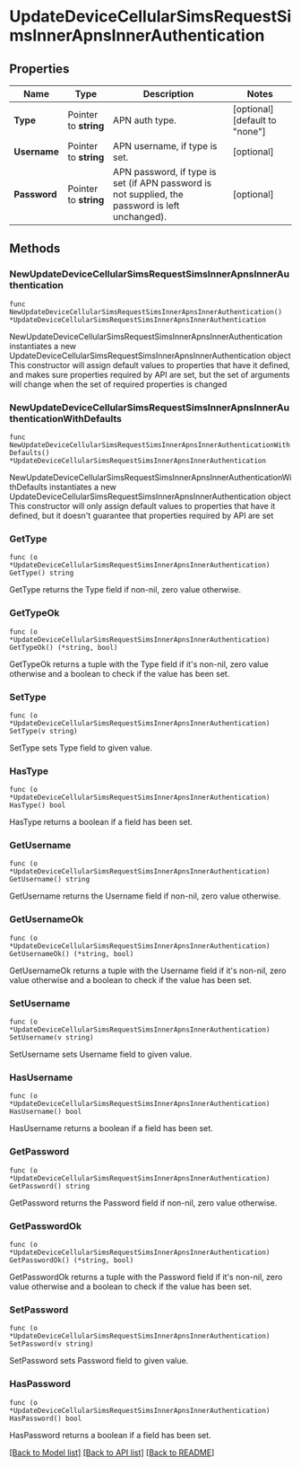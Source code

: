 # UpdateDeviceCellularSimsRequestSimsInnerApnsInnerAuthentication

## Properties

Name | Type | Description | Notes
------------ | ------------- | ------------- | -------------
**Type** | Pointer to **string** | APN auth type. | [optional] [default to "none"]
**Username** | Pointer to **string** | APN username, if type is set. | [optional] 
**Password** | Pointer to **string** | APN password, if type is set (if APN password is not supplied, the password is left unchanged). | [optional] 

## Methods

### NewUpdateDeviceCellularSimsRequestSimsInnerApnsInnerAuthentication

`func NewUpdateDeviceCellularSimsRequestSimsInnerApnsInnerAuthentication() *UpdateDeviceCellularSimsRequestSimsInnerApnsInnerAuthentication`

NewUpdateDeviceCellularSimsRequestSimsInnerApnsInnerAuthentication instantiates a new UpdateDeviceCellularSimsRequestSimsInnerApnsInnerAuthentication object
This constructor will assign default values to properties that have it defined,
and makes sure properties required by API are set, but the set of arguments
will change when the set of required properties is changed

### NewUpdateDeviceCellularSimsRequestSimsInnerApnsInnerAuthenticationWithDefaults

`func NewUpdateDeviceCellularSimsRequestSimsInnerApnsInnerAuthenticationWithDefaults() *UpdateDeviceCellularSimsRequestSimsInnerApnsInnerAuthentication`

NewUpdateDeviceCellularSimsRequestSimsInnerApnsInnerAuthenticationWithDefaults instantiates a new UpdateDeviceCellularSimsRequestSimsInnerApnsInnerAuthentication object
This constructor will only assign default values to properties that have it defined,
but it doesn't guarantee that properties required by API are set

### GetType

`func (o *UpdateDeviceCellularSimsRequestSimsInnerApnsInnerAuthentication) GetType() string`

GetType returns the Type field if non-nil, zero value otherwise.

### GetTypeOk

`func (o *UpdateDeviceCellularSimsRequestSimsInnerApnsInnerAuthentication) GetTypeOk() (*string, bool)`

GetTypeOk returns a tuple with the Type field if it's non-nil, zero value otherwise
and a boolean to check if the value has been set.

### SetType

`func (o *UpdateDeviceCellularSimsRequestSimsInnerApnsInnerAuthentication) SetType(v string)`

SetType sets Type field to given value.

### HasType

`func (o *UpdateDeviceCellularSimsRequestSimsInnerApnsInnerAuthentication) HasType() bool`

HasType returns a boolean if a field has been set.

### GetUsername

`func (o *UpdateDeviceCellularSimsRequestSimsInnerApnsInnerAuthentication) GetUsername() string`

GetUsername returns the Username field if non-nil, zero value otherwise.

### GetUsernameOk

`func (o *UpdateDeviceCellularSimsRequestSimsInnerApnsInnerAuthentication) GetUsernameOk() (*string, bool)`

GetUsernameOk returns a tuple with the Username field if it's non-nil, zero value otherwise
and a boolean to check if the value has been set.

### SetUsername

`func (o *UpdateDeviceCellularSimsRequestSimsInnerApnsInnerAuthentication) SetUsername(v string)`

SetUsername sets Username field to given value.

### HasUsername

`func (o *UpdateDeviceCellularSimsRequestSimsInnerApnsInnerAuthentication) HasUsername() bool`

HasUsername returns a boolean if a field has been set.

### GetPassword

`func (o *UpdateDeviceCellularSimsRequestSimsInnerApnsInnerAuthentication) GetPassword() string`

GetPassword returns the Password field if non-nil, zero value otherwise.

### GetPasswordOk

`func (o *UpdateDeviceCellularSimsRequestSimsInnerApnsInnerAuthentication) GetPasswordOk() (*string, bool)`

GetPasswordOk returns a tuple with the Password field if it's non-nil, zero value otherwise
and a boolean to check if the value has been set.

### SetPassword

`func (o *UpdateDeviceCellularSimsRequestSimsInnerApnsInnerAuthentication) SetPassword(v string)`

SetPassword sets Password field to given value.

### HasPassword

`func (o *UpdateDeviceCellularSimsRequestSimsInnerApnsInnerAuthentication) HasPassword() bool`

HasPassword returns a boolean if a field has been set.


[[Back to Model list]](../README.md#documentation-for-models) [[Back to API list]](../README.md#documentation-for-api-endpoints) [[Back to README]](../README.md)


